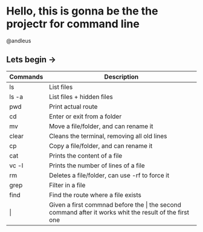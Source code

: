 


# Hello, this is gonna be the the projectr for command line

@andleus

## Lets begin ->

| Commands  | Description   |
| :-------  | -----------   |
|ls         | List files    |
|ls -a      | List files + hidden files |
|pwd        | Print actual route    |
|cd         | Enter or exit from a folder   |
|mv         | Move a file/folder, and can rename it |
|clear      | Cleans the terminal, removing all old lines   |
|cp         | Copy a file/folder, and can rename it |
|cat        | Prints the content of a file  |
|vc -l      | Prints the number of lines of a file  |
|rm         | Deletes a file/folder, can use -rf to force it |
|grep       | Filter in a file  |
|find       | Find the route where a file exists    |
| \|       | Given a first commnad before the \| the second command after it works whit the result of the first one   |
